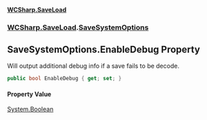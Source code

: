 #### [WCSharp\.SaveLoad](README.md 'README')
### [WCSharp\.SaveLoad](WCSharp.SaveLoad.md 'WCSharp\.SaveLoad').[SaveSystemOptions](WCSharp.SaveLoad.SaveSystemOptions.md 'WCSharp\.SaveLoad\.SaveSystemOptions')

## SaveSystemOptions\.EnableDebug Property

Will output additional debug info if a save fails to be decode\.

```csharp
public bool EnableDebug { get; set; }
```

#### Property Value
[System\.Boolean](https://learn.microsoft.com/en-us/dotnet/api/system.boolean 'System\.Boolean')